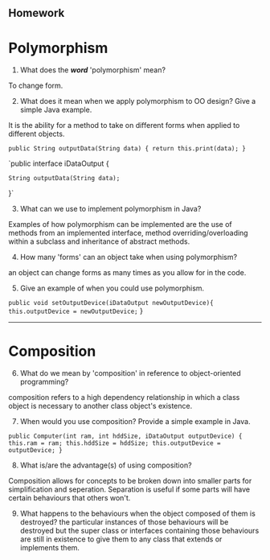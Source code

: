 ## Homework

# Polymorphism

1. What does the ___word___ 'polymorphism' mean?

To change form. 

2. What does it mean when we apply polymorphism to OO design? Give a simple Java example.

It is the ability for a method to take on different forms when applied to different objects.

`public String outputData(String data) {
        return this.print(data);
    }` 

`public interface iDataOutput {

    String outputData(String data);



}`

3. What can we use to implement polymorphism in Java?

Examples of how polymorphism can be implemented are the use of methods from an implemented interface, method overriding/overloading within a subclass and inheritance of abstract methods.  

4. How many 'forms' can an object take when using polymorphism?

an object can change forms as many times as you allow for in the code. 

5. Give an example of when you could use polymorphism.

 `public void setOutputDevice(iDataOutput newOutputDevice){
         this.outputDevice = newOutputDevice;`
    }



---

# Composition

6. What do we mean by 'composition' in reference to object-oriented programming?

composition refers to a high dependency relationship in which a class object is necessary to another class object's existence. 

7. When would you use composition? Provide a simple example in Java.

`public Computer(int ram, int hddSize, iDataOutput outputDevice) {
        this.ram = ram;
        this.hddSize = hddSize;
        this.outputDevice = outputDevice;
    }`

8. What is/are the advantage(s) of using composition?

Composition allows for concepts to be broken down into smaller parts for simplification and seperation. Separation is useful if some parts will have certain behaviours that others won't. 

9. What happens to the behaviours when the object composed of them is destroyed?
the particular instances of those behaviours will be destroyed but the super class or interfaces containing those behaviours are still in existence to give them to any class that extends or implements them. 
